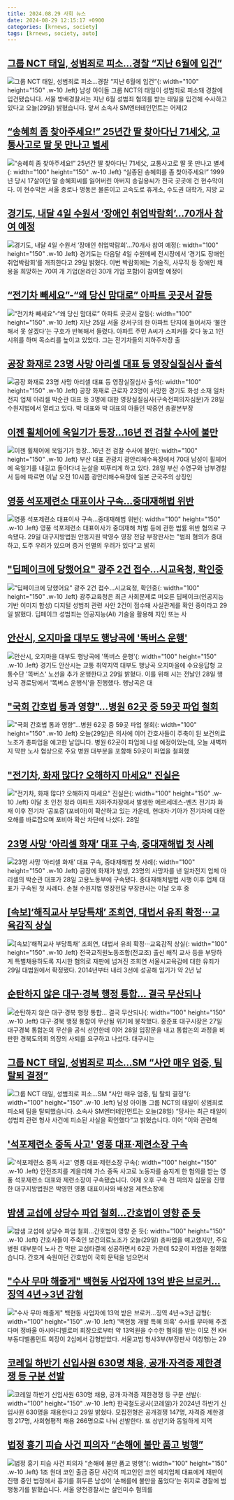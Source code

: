 ```yaml
---
title: 2024.08.29 사회 뉴스
date: 2024-08-29 12:15:17 +0900
categories: [krnews, society]
tags: [krnews, society, auto]
---
```

## [그룹 NCT 태일, 성범죄로 피소…경찰 “지난 6월에 입건”](https://n.news.naver.com/mnews/article/056/0011790207)

![그룹 NCT 태일, 성범죄로 피소…경찰 “지난 6월에 입건”](https://mimgnews.pstatic.net/image/origin/056/2024/08/29/11790207.jpg?type=nf220_150){: width="100" height="150" .w-10 .left}
남성 아이돌 그룹 NCT의 태일이 성범죄로 피소돼 경찰에 입건됐습니다. 서울 방배경찰서는 지난 6월 성범죄 혐의를 받는 태일을 입건해 수사하고 있다고 오늘(29일) 밝혔습니다. 앞서 소속사 SM엔터테인먼트는 어제(2

## [“송혜희 좀 찾아주세요!” 25년간 딸 찾아다닌 71세父, 교통사고로 딸 못 만나고 별세](https://n.news.naver.com/mnews/article/081/0003475647)

![“송혜희 좀 찾아주세요!” 25년간 딸 찾아다닌 71세父, 교통사고로 딸 못 만나고 별세](https://mimgnews.pstatic.net/image/origin/081/2024/08/28/3475647.jpg?type=nf220_150){: width="100" height="150" .w-10 .left}
“실종된 송혜희를 좀 찾아주세요!” 1999년 당시 17살이던 딸 송혜희씨를 잃어버린 아버지 송길용씨가 전국 곳곳에 건 현수막이다. 이 현수막은 서울 종로나 명동은 물론이고 고속도로 휴게소, 수도권 대학가, 지방 교

## [경기도, 내달 4일 수원서 ‘장애인 취업박람회’…70개사 참여 예정](https://n.news.naver.com/mnews/article/119/0002866881)

![경기도, 내달 4일 수원서 ‘장애인 취업박람회’…70개사 참여 예정](https://mimgnews.pstatic.net/image/origin/119/2024/08/29/2866881.jpg?type=nf220_150){: width="100" height="150" .w-10 .left}
경기도는 다음달 4일 수원메쎄 전시장에서 ‘경기도 장애인 취업박람회’를 개최한다고 29일 밝혔다. 이번 박람회에는 기술직, 사무직 등 장애인 채용을 희망하는 70여 개 기업(온라인 30개 기업 포함)이 참여할 예정이

## [“전기차 빼세요”-“왜 당신 맘대로” 아파트 곳곳서 갈등](https://n.news.naver.com/mnews/article/005/0001721303)

![“전기차 빼세요”-“왜 당신 맘대로” 아파트 곳곳서 갈등](https://mimgnews.pstatic.net/image/origin/005/2024/08/29/1721303.jpg?type=nf220_150){: width="100" height="150" .w-10 .left}
지난 25일 서울 강서구의 한 아파트 단지에 들어서자 ‘불안해서 못 살겠다’는 구호가 반복해서 들렸다. 아파트 주민 A씨가 스피커를 갖다 놓고 1인 시위를 하며 목소리를 높이고 있었다. 그는 전기차들의 지하주차장 출

## [공장 화재로 23명 사망 아리셀 대표 등 영장실질심사 출석](https://n.news.naver.com/mnews/article/005/0001721163)

![공장 화재로 23명 사망 아리셀 대표 등 영장실질심사 출석](https://mimgnews.pstatic.net/image/origin/005/2024/08/28/1721163.jpg?type=nf220_150){: width="100" height="150" .w-10 .left}
공장 화재로 근로자 23명이 사망한 경기도 화성 소재 일차전지 업체 아리셀 박순관 대표 등 3명에 대한 영장실질심사(구속전피의자심문)가 28일 수원지법에서 열리고 있다. 박 대표와 박 대표의 아들인 박중언 총괄본부장

## [이젠 휠체어에 욱일기가 등장…16년 전 검찰 수사에 불만](https://n.news.naver.com/mnews/article/088/0000901305)

![이젠 휠체어에 욱일기가 등장…16년 전 검찰 수사에 불만](https://mimgnews.pstatic.net/image/origin/088/2024/08/28/901305.jpg?type=nf220_150){: width="100" height="150" .w-10 .left}
부산 대표 관광지 광안리해수욕장에서 70대 남성이 휠체어에 욱일기를 내걸고 돌아다녀 눈살을 찌푸리게 하고 있다. 28일 부산 수영구와 남부경찰서 등에 따르면 이날 오전 10시쯤 광안리해수욕장에 일본 군국주의 상징인

## [영풍 석포제련소 대표이사 구속…중대재해법 위반](https://n.news.naver.com/mnews/article/421/0007756575)

![영풍 석포제련소 대표이사 구속…중대재해법 위반](https://mimgnews.pstatic.net/image/origin/421/2024/08/29/7756575.jpg?type=nf220_150){: width="100" height="150" .w-10 .left}
영풍 석포제련소 대표이사가 중대재해 처벌 등에 관한 법률 위반 혐의로 구속됐다. 29일 대구지방법원 안동지원 박영수 영장 전담 부장판사는 "범죄 혐의가 중대하고, 도주 우려가 있으며 증거 인멸의 우려가 있다"고 밝히

## ["딥페이크에 당했어요" 광주 2건 접수…시교육청, 확인중](https://n.news.naver.com/mnews/article/003/0012755110)

!["딥페이크에 당했어요" 광주 2건 접수…시교육청, 확인중](https://mimgnews.pstatic.net/image/origin/003/2024/08/29/12755110.jpg?type=nf220_150){: width="100" height="150" .w-10 .left}
광주교육청은 최근 사회문제로 떠오른 딥페이크(인공지능 기반 이미지 합성) 디지털 성범죄 관련 사안 2건이 접수돼 사실관계를 확인 중이라고 29일 밝혔다. 딥페이크 성범죄는 인공지능(AI) 기술을 활용해 지인 또는 사

## [안산시, 오지마을 대부도 행낭곡에 '똑버스 운행'](https://n.news.naver.com/mnews/article/014/0005234151)

![안산시, 오지마을 대부도 행낭곡에 '똑버스 운행'](https://mimgnews.pstatic.net/image/origin/014/2024/08/29/5234151.jpg?type=nf220_150){: width="100" height="150" .w-10 .left}
경기도 안산시는 교통 취약지역 대부도 행낭곡 오지마을에 수요응답형 교통수단 '똑버스' 노선을 추가 운행한다고 29일 밝혔다. 이를 위해 시는 전날인 28일 행낭곡 경로당에서 '똑버스 운행식'을 진행했다. 행낭곡은 대

## ["국회 간호법 통과 영향"…병원 62곳 중 59곳 파업 철회](https://n.news.naver.com/mnews/article/437/0000408208)

!["국회 간호법 통과 영향"…병원 62곳 중 59곳 파업 철회](https://mimgnews.pstatic.net/image/origin/437/2024/08/29/408208.jpg?type=nf220_150){: width="100" height="150" .w-10 .left}
오늘(29일)은 의사에 이어 간호사들이 주축이 된 보건의료노조가 총파업을 예고한 날입니다. 병원 62곳이 파업에 나설 예정이었는데, 오늘 새벽까지 막판 노사 협상으로 주요 병원 대부분을 포함해 59곳이 파업을 철회했

## ["전기차, 화재 많다? 오해하지 마세요" 진실은](https://n.news.naver.com/mnews/article/018/0005822403)

!["전기차, 화재 많다? 오해하지 마세요" 진실은](https://mimgnews.pstatic.net/image/origin/018/2024/08/29/5822403.jpg?type=nf220_150){: width="100" height="150" .w-10 .left}
이달 초 인천 청라 아파트 지하주차장에서 발생한 메르세데스-벤츠 전기차 화재 이후 전기차 ‘공포증’(포비아)이 확산하고 있는 가운데, 현대차·기아가 전기차에 대한 오해를 바로잡으며 포비아 확산 차단에 나섰다. 28일

## [23명 사망 ‘아리셀 화재’ 대표 구속, 중대재해법 첫 사례](https://n.news.naver.com/mnews/article/016/0002355630)

![23명 사망 ‘아리셀 화재’ 대표 구속, 중대재해법 첫 사례](https://mimgnews.pstatic.net/image/origin/016/2024/08/29/2355630.jpg?type=nf220_150){: width="100" height="150" .w-10 .left}
공장에 화재가 발생, 23명의 사망자를 낸 일차전지 업체 아리셀의 박순관 대표가 28일 고용노동부에 구속됐다. 중대재해처벌법 시행 이후 업체 대표가 구속된 첫 사례다. 손철 수원지법 영장전담 부장판사는 이날 오후 중

## [[속보]‘해직교사 부당특채’ 조희연, 대법서 유죄 확정···교육감직 상실](https://n.news.naver.com/mnews/article/032/0003317791)

![[속보]‘해직교사 부당특채’ 조희연, 대법서 유죄 확정···교육감직 상실](https://mimgnews.pstatic.net/image/origin/032/2024/08/29/3317791.jpg?type=nf220_150){: width="100" height="150" .w-10 .left}
전국교직원노동조합(전교조) 출신 해직 교사 등을 부당하게 특별채용하도록 지시한 혐의로 재판에 넘겨진 조희연 서울시교육감에 대한 유죄가 29일 대법원에서 확정됐다. 2014년부터 내리 3선에 성공해 임기가 약 2년 남

## [순탄하지 않은 대구·경북 행정 통합… 결국 무산되나](https://n.news.naver.com/mnews/article/005/0001721344)

![순탄하지 않은 대구·경북 행정 통합… 결국 무산되나](https://mimgnews.pstatic.net/image/origin/005/2024/08/29/1721344.jpg?type=nf220_150){: width="100" height="150" .w-10 .left}
대구·경북 행정 통합이 무산될 위기에 봉착했다. 홍준표 대구시장은 27일 대구경북 통합논의 무산을 공식 선언한데 이어 28일 입장문을 내고 통합논의 과정을 비판한 경북도의회 의장의 사퇴를 요구하고 나섰다. 대구시는

## [그룹 NCT 태일, 성범죄로 피소…SM “사안 매우 엄중, 팀 탈퇴 결정”](https://n.news.naver.com/mnews/article/056/0011789837)

![그룹 NCT 태일, 성범죄로 피소…SM “사안 매우 엄중, 팀 탈퇴 결정”](https://mimgnews.pstatic.net/image/origin/056/2024/08/28/11789837.jpg?type=nf220_150){: width="100" height="150" .w-10 .left}
남성 아이돌 그룹 NCT의 태일이 성범죄로 피소돼 팀을 탈퇴했습니다. 소속사 SM엔터테인먼트는 오늘(28일) “당사는 최근 태일이 성범죄 관련 형사 사건에 피소된 사실을 확인했다”고 밝혔습니다. 이어 “이와 관련해

## ['석포제련소 중독 사고' 영풍 대표·제련소장 구속](https://n.news.naver.com/mnews/article/052/0002080214)

!['석포제련소 중독 사고' 영풍 대표·제련소장 구속](https://mimgnews.pstatic.net/image/origin/052/2024/08/29/2080214.jpg?type=nf220_150){: width="100" height="150" .w-10 .left}
안전조치를 게을리해 가스 중독 사고로 노동자를 숨지게 한 혐의를 받는 영풍 석포제련소 대표와 제련소장이 구속됐습니다. 어제 오후 구속 전 피의자 심문을 진행한 대구지방법원은 박영민 영풍 대표이사와 배상윤 제련소장에

## [밤샘 교섭에 상당수 파업 철회...간호법이 영향 준 듯](https://n.news.naver.com/mnews/article/052/0002080248)

![밤샘 교섭에 상당수 파업 철회...간호법이 영향 준 듯](https://mimgnews.pstatic.net/image/origin/052/2024/08/29/2080248.jpg?type=nf220_150){: width="100" height="150" .w-10 .left}
간호사들이 주축인 보건의료노조가 오늘(29일) 총파업을 예고했지만, 주요 병원 대부분이 노사 간 막판 교섭타결에 성공하면서 62곳 가운데 52곳이 파업을 철회했습니다. 간호계 숙원이던 간호법이 국회 문턱을 넘으면서

## ["수사 무마 해줄게" 백현동 사업자에 13억 받은 브로커…징역 4년→3년 감형](https://n.news.naver.com/mnews/article/008/0005083044)

!["수사 무마 해줄게" 백현동 사업자에 13억 받은 브로커…징역 4년→3년 감형](https://mimgnews.pstatic.net/image/origin/008/2024/08/29/5083044.jpg?type=nf220_150){: width="100" height="150" .w-10 .left}
'백현동 개발 특혜 의혹' 수사를 무마해 주겠다며 정바울 아시아디벨로퍼 회장으로부터 약 13억원을 수수한 혐의를 받는 이모 전 KH부동디벨롭먼트 회장이 2심에서 감형받았다. 서울고법 형사3부(부장판사 이창형)는 29

## [코레일 하반기 신입사원 630명 채용, 공개·자격증 제한경쟁 등 구분 선발](https://n.news.naver.com/mnews/article/008/0005082971)

![코레일 하반기 신입사원 630명 채용, 공개·자격증 제한경쟁 등 구분 선발](https://mimgnews.pstatic.net/image/origin/008/2024/08/29/5082971.jpg?type=nf220_150){: width="100" height="150" .w-10 .left}
한국철도공사(코레일)가 2024년 하반기 신입사원 630명을 채용한다고 29일 밝혔다. 모집전형은 공개경쟁 147명, 자격증 제한경쟁 217명, 사회형평적 채용 266명으로 나눠 선발한다. 또 상반기와 동일하게 지역

## [법정 흉기 피습 사건 피의자 “손해에 불만 품고 벙행”](https://n.news.naver.com/mnews/article/056/0011790222)

![법정 흉기 피습 사건 피의자 “손해에 불만 품고 벙행”](https://mimgnews.pstatic.net/image/origin/056/2024/08/29/11790222.jpg?type=nf220_150){: width="100" height="150" .w-10 .left}
1조 원대 코인 출금 중단 사건의 피고인인 코인 예치업체 대표에게 재판이 진행 중인 법정에서 흉기를 휘두른 남성이 ‘손해를에 불만을 품었다’는 취지로 경찰에 범행동기를 밝혔습니다. 서울 양천경찰서는 살인미수 혐의를

